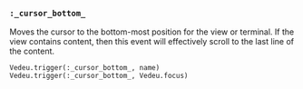 ### `:_cursor_bottom_`

Moves the cursor to the bottom-most position for the view or terminal.
If the view contains content, then this event will effectively scroll
to the last line of the content.

    Vedeu.trigger(:_cursor_bottom_, name)
    Vedeu.trigger(:_cursor_bottom_, Vedeu.focus)
